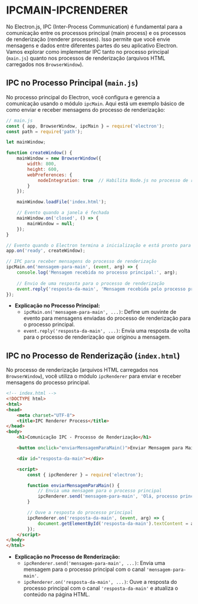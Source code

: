 # IPCMAIN-IPCRENDERER
No Electron.js, IPC (Inter-Process Communication) é fundamental para a comunicação entre os processos principal (main process) e os processos de renderização (renderer processes). Isso permite que você envie mensagens e dados entre diferentes partes do seu aplicativo Electron. Vamos explorar como implementar IPC tanto no processo principal (`main.js`) quanto nos processos de renderização (arquivos HTML carregados nos `BrowserWindow`).

## IPC no Processo Principal (`main.js`)
No processo principal do Electron, você configura e gerencia a comunicação usando o módulo `ipcMain`. Aqui está um exemplo básico de como enviar e receber mensagens do processo de renderização:

```javascript
// main.js
const { app, BrowserWindow, ipcMain } = require('electron');
const path = require('path');

let mainWindow;

function createWindow() {
    mainWindow = new BrowserWindow({
        width: 800,
        height: 600,
        webPreferences: {
            nodeIntegration: true  // Habilita Node.js no processo de renderização
        }
    });

    mainWindow.loadFile('index.html');

    // Evento quando a janela é fechada
    mainWindow.on('closed', () => {
        mainWindow = null;
    });
}

// Evento quando o Electron termina a inicialização e está pronto para criar janelas do navegador
app.on('ready', createWindow);

// IPC para receber mensagens do processo de renderização
ipcMain.on('mensagem-para-main', (event, arg) => {
    console.log('Mensagem recebida no processo principal:', arg);
    
    // Envio de uma resposta para o processo de renderização
    event.reply('resposta-da-main', 'Mensagem recebida pelo processo principal.');
});
```

- **Explicação no Processo Principal:**
  - `ipcMain.on('mensagem-para-main', ...)`: Define um ouvinte de evento para mensagens enviadas do processo de renderização para o processo principal.
  - `event.reply('resposta-da-main', ...)`: Envia uma resposta de volta para o processo de renderização que originou a mensagem.

## IPC no Processo de Renderização (`index.html`)
No processo de renderização (arquivos HTML carregados nos `BrowserWindow`), você utiliza o módulo `ipcRenderer` para enviar e receber mensagens do processo principal.

```html
<!-- index.html -->
<!DOCTYPE html>
<html>
<head>
    <meta charset="UTF-8">
    <title>IPC Renderer Process</title>
</head>
<body>
    <h1>Comunicação IPC - Processo de Renderização</h1>

    <button onclick="enviarMensagemParaMain()">Enviar Mensagem para Main</button>

    <div id="resposta-da-main"></div>

    <script>
        const { ipcRenderer } = require('electron');

        function enviarMensagemParaMain() {
            // Envia uma mensagem para o processo principal
            ipcRenderer.send('mensagem-para-main', 'Olá, processo principal!');
        }

        // Ouve a resposta do processo principal
        ipcRenderer.on('resposta-da-main', (event, arg) => {
            document.getElementById('resposta-da-main').textContent = arg;
        });
    </script>
</body>
</html>
```

- **Explicação no Processo de Renderização:**
  - `ipcRenderer.send('mensagem-para-main', ...)`: Envia uma mensagem para o processo principal com o canal `'mensagem-para-main'`.
  - `ipcRenderer.on('resposta-da-main', ...)`: Ouve a resposta do processo principal com o canal `'resposta-da-main'` e atualiza o conteúdo na página HTML.

